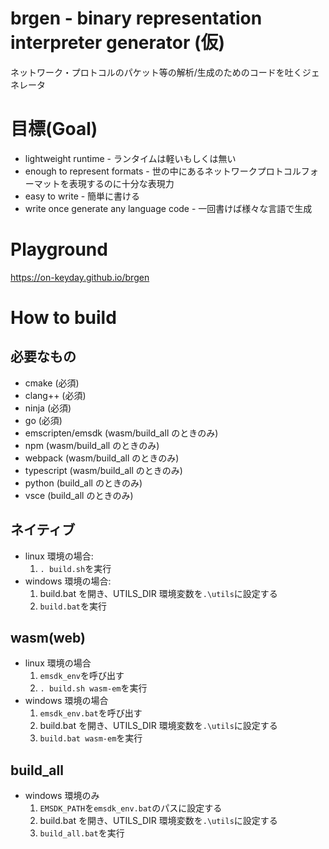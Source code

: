 # brgen - binary representation interpreter generator (仮)

ネットワーク・プロトコルのパケット等の解析/生成のためのコードを吐くジェネレータ

# 目標(Goal)

- lightweight runtime - ランタイムは軽いもしくは無い
- enough to represent formats - 世の中にあるネットワークプロトコルフォーマットを表現するのに十分な表現力
- easy to write - 簡単に書ける
- write once generate any language code - 一回書けば様々な言語で生成

# Playground

https://on-keyday.github.io/brgen

# How to build

## 必要なもの

- cmake (必須)
- clang++ (必須)
- ninja (必須)
- go (必須)
- emscripten/emsdk (wasm/build_all のときのみ)
- npm (wasm/build_all のときのみ)
- webpack (wasm/build_all のときのみ)
- typescript (wasm/build_all のときのみ)
- python (build_all のときのみ)
- vsce (build_all のときのみ)

## ネイティブ

- linux 環境の場合:
  1.  `. build.sh`を実行
- windows 環境の場合:
  1.  build.bat を開き、UTILS_DIR 環境変数を`.\utils`に設定する
  2.  `build.bat`を実行

## wasm(web)

- linux 環境の場合
  1. `emsdk_env`を呼び出す
  1. `. build.sh wasm-em`を実行
- windows 環境の場合
  1.  `emsdk_env.bat`を呼び出す
  1.  build.bat を開き、UTILS_DIR 環境変数を`.\utils`に設定する
  1.  `build.bat wasm-em`を実行

## build_all

- windows 環境のみ
  1. `EMSDK_PATH`を`emsdk_env.bat`のパスに設定する
  1. build.bat を開き、UTILS_DIR 環境変数を`.\utils`に設定する
  1. `build_all.bat`を実行
